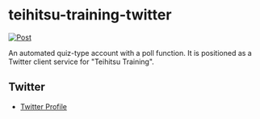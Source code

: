 # teihitsu-training-twitter
[![Post](https://github.com/yudukikun5120/teihitsu-training-twitter/actions/workflows/post.yml/badge.svg)](https://github.com/yudukikun5120/teihitsu-training-twitter/actions/workflows/post.yml)

An automated quiz-type account with a poll function. It is positioned as a Twitter client service for "Teihitsu Training".

## Twitter
- [Twitter Profile](https://twitter.com/teihitsuTRNG)
